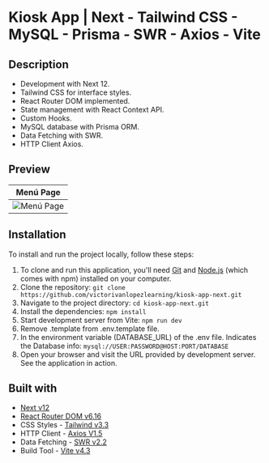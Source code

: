 # Kiosk App | Next - Tailwind CSS - MySQL - Prisma - SWR - Axios - Vite

## Description
- Development with Next 12.
- Tailwind CSS for interface styles.
- React Router DOM implemented.
- State management with React Context API.
- Custom Hooks.
- MySQL database with Prisma ORM.
- Data Fetching with SWR.
- HTTP Client Axios.

## Preview
| **Menú Page** |
| :-------------: |
| ![Menú Page](https://i.imgur.com/DPI55ue.png) |

## Installation

To install and run the project locally, follow these steps:

1. To clone and run this application, you'll need [Git](https://git-scm.com/) and [Node.js](https://nodejs.org/es) (which comes with npm) installed on your computer.
2. Clone the repository: `git clone https://github.com/victorivanlopezlearning/kiosk-app-next.git`
3. Navigate to the project directory: `cd kiosk-app-next.git`
4. Install the dependencies: `npm install`
5. Start development server from Vite: `npm run dev`
6. Remove .template from .env.template file.
7. In the environment variable (DATABASE_URL) of the .env file. Indicates the Database info: `mysql://USER:PASSWORD@HOST:PORT/DATABASE`
8. Open your browser and visit the URL provided by development server. See the application in action.

## Built with

- [Next v12](https://nextjs.org/)
- [React Router DOM v6.16](https://reactrouter.com/)
- CSS Styles - [Tailwind v3.3](https://tailwindcss.com/)
- HTTP Client - [Axios V1.5](https://axios-http.com/docs/intro)
- Data Fetching - [SWR v2.2](https://swr.vercel.app/)
- Build Tool - [Vite v4.3](https://vitejs.dev)